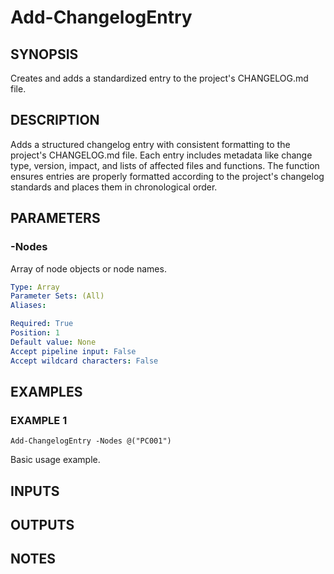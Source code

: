 ﻿---
external help file: checkit-core-help.xml
Module Name: checkit-core
online version: 
schema: 2.0.0
---

# Add-ChangelogEntry

## SYNOPSIS
Creates and adds a standardized entry to the project's CHANGELOG.md file.

## DESCRIPTION
Adds a structured changelog entry with consistent formatting to the project's CHANGELOG.md file.
Each entry includes metadata like change type, version, impact, and lists of affected files and functions.
The function ensures entries are properly formatted according to the project's changelog standards
and places them in chronological order.

## PARAMETERS

### -Nodes
Array of node objects or node names.

```yaml
Type: Array
Parameter Sets: (All)
Aliases:

Required: True
Position: 1
Default value: None
Accept pipeline input: False
Accept wildcard characters: False
```

## EXAMPLES

### EXAMPLE 1
```
Add-ChangelogEntry -Nodes @("PC001")
```

Basic usage example.

## INPUTS

## OUTPUTS

## NOTES
